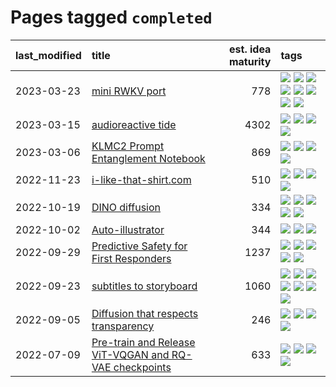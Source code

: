 # Pages tagged `completed`

|last_modified|title|est. idea maturity|tags
|:---|:---|---:|:---|
|2023-03-23|[mini RWKV port](../rust_rwkv.md)|778|[![](https://img.shields.io/badge/tag-RNN-43d799)](../tags/RNN.md) [![](https://img.shields.io/badge/tag-completed-35b163)](../tags/completed.md) [![](https://img.shields.io/badge/tag-experimental-4db4d2)](../tags/experimental.md) [![](https://img.shields.io/badge/tag-ggml-d548d8)](../tags/ggml.md) [![](https://img.shields.io/badge/tag-mobilenet-98b52b)](../tags/mobilenet.md) [![](https://img.shields.io/badge/tag-model_compression-7fe3bd)](../tags/model_compression.md) [![](https://img.shields.io/badge/tag-tooling-1614f8)](../tags/tooling.md) [![](https://img.shields.io/badge/tag-wip-ea1833)](../tags/wip.md)|
|2023-03-15|[audioreactive tide](../audioreactive_tide.md)|4302|[![](https://img.shields.io/badge/tag-animation-b7fb0)](../tags/animation.md) [![](https://img.shields.io/badge/tag-completed-35b163)](../tags/completed.md) [![](https://img.shields.io/badge/tag-experimental-4db4d2)](../tags/experimental.md) [![](https://img.shields.io/badge/tag-publication-1eefac)](../tags/publication.md)|
|2023-03-06|[KLMC2 Prompt Entanglement Notebook](../klmc2-prompt-entanglement.md)|869|[![](https://img.shields.io/badge/tag-completed-35b163)](../tags/completed.md) [![](https://img.shields.io/badge/tag-notebook-4d5a4)](../tags/notebook.md) [![](https://img.shields.io/badge/tag-prompting-e9b626)](../tags/prompting.md) [![](https://img.shields.io/badge/tag-tooling-1614f8)](../tags/tooling.md)|
|2022-11-23|[i-like-that-shirt.com](../ilikethatshirt.com.md)|510|[![](https://img.shields.io/badge/tag-accessibility-77485f)](../tags/accessibility.md) [![](https://img.shields.io/badge/tag-completed-35b163)](../tags/completed.md) [![](https://img.shields.io/badge/tag-publicgood-3f9741)](../tags/publicgood.md) [![](https://img.shields.io/badge/tag-tooling-1614f8)](../tags/tooling.md)|
|2022-10-19|[DINO diffusion](../DINO-diffusion.md)|334|[![](https://img.shields.io/badge/tag-completed-35b163)](../tags/completed.md) [![](https://img.shields.io/badge/tag-experimental-4db4d2)](../tags/experimental.md) [![](https://img.shields.io/badge/tag-nerf-b08442)](../tags/nerf.md) [![](https://img.shields.io/badge/tag-tooling-1614f8)](../tags/tooling.md) [![](https://img.shields.io/badge/tag-wip-ea1833)](../tags/wip.md)|
|2022-10-02|[Auto-illustrator](../auto-illustrator.md)|344|[![](https://img.shields.io/badge/tag-completed-35b163)](../tags/completed.md) [![](https://img.shields.io/badge/tag-prompting-e9b626)](../tags/prompting.md) [![](https://img.shields.io/badge/tag-tooling-1614f8)](../tags/tooling.md)|
|2022-09-29|[Predictive Safety for First Responders](../safety-officer.md)|1237|[![](https://img.shields.io/badge/tag-completed-35b163)](../tags/completed.md) [![](https://img.shields.io/badge/tag-dataset-c4fb38)](../tags/dataset.md) [![](https://img.shields.io/badge/tag-publication-1eefac)](../tags/publication.md) [![](https://img.shields.io/badge/tag-publicgood-3f9741)](../tags/publicgood.md) [![](https://img.shields.io/badge/tag-wip-ea1833)](../tags/wip.md)|
|2022-09-23|[subtitles to storyboard](../subtitles-to-storyboard.md)|1060|[![](https://img.shields.io/badge/tag-accessibility-77485f)](../tags/accessibility.md) [![](https://img.shields.io/badge/tag-animation-b7fb0)](../tags/animation.md) [![](https://img.shields.io/badge/tag-completed-35b163)](../tags/completed.md) [![](https://img.shields.io/badge/tag-opensource-e839f4)](../tags/opensource.md) [![](https://img.shields.io/badge/tag-prompting-e9b626)](../tags/prompting.md) [![](https://img.shields.io/badge/tag-tooling-1614f8)](../tags/tooling.md) [![](https://img.shields.io/badge/tag-wip-ea1833)](../tags/wip.md)|
|2022-09-05|[Diffusion that respects transparency](../diffusion-that-respects-transparency.md)|246|[![](https://img.shields.io/badge/tag-completed-35b163)](../tags/completed.md) [![](https://img.shields.io/badge/tag-diffusion-5fba1d)](../tags/diffusion.md) [![](https://img.shields.io/badge/tag-image_processing-76bb24)](../tags/image_processing.md) [![](https://img.shields.io/badge/tag-transparency-587798)](../tags/transparency.md)|
|2022-07-09|[Pre-train and Release ViT-VQGAN and RQ-VAE checkpoints](../pretrained_vit-vqgan_checkpoints.md)|633|[![](https://img.shields.io/badge/tag-completed-35b163)](../tags/completed.md) [![](https://img.shields.io/badge/tag-dataset-c4fb38)](../tags/dataset.md) [![](https://img.shields.io/badge/tag-prompting-e9b626)](../tags/prompting.md) [![](https://img.shields.io/badge/tag-tooling-1614f8)](../tags/tooling.md)|
